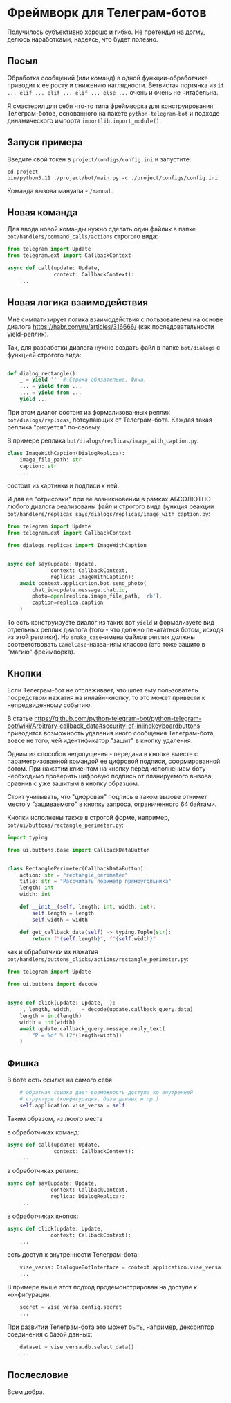 # Фреймворк для Телеграм-ботов

Получилось субъективно хорошо и гибко. Не претендуя на догму, делюсь наработками, надеясь, что будет полезно.

## Посыл

Обработка сообщений (или команд) в одной функции-обработчике приводит к ее росту и снижению наглядности. Ветвистая портянка из `if ... elif ... elif ... elif ... else ...` очень и очень не читабельна.

Я смастерил для себя что-то типа фреймворка для конструирования Телеграм-ботов, основанного на пакете `python-telegram-bot` и подходе динамического импорта `importlib.import_module()`.

## Запуск примера

Введите свой токен в `project/configs/config.ini` и запустите:

```shell
cd project
bin/python3.11 ./project/bot/main.py -c ./project/configs/config.ini
```

Команда вызова мануала - `/manual`.

## Новая команда

Для ввода новой команды нужно сделать один файлик в папке `bot/handlers/command_calls/actions` строгого вида:

```python
from telegram import Update
from telegram.ext import CallbackContext

async def call(update: Update,
               context: CallbackContext):
    ...
```

## Новая логика взаимодействия

Мне симпатизирует логика взаимодействия с пользователем на основе диалога <https://habr.com/ru/articles/316666/> (как последовательности yield-реплик).

Так, для разработки диалога нужно создать файл в папке `bot/dialogs` с функцией строгого вида:

```python

def dialog_rectangle():
    _ = yield ''  # Строка обязательна. Фича.
    ... = yield from ...
    ... = yield from ...
    yield ...

```

При этом диалог состоит из формализованных реплик `bot/dialogs/replicas`, потсупающих от Телеграм-бота. Каждая такая реплика "рисуется" по-своему.

В примере реплика `bot/dialogs/replicas/image_with_caption.py`:

```python
class ImageWithCaption(DialogReplica):
    image_file_path: str
    caption: str
    ...
```

состоит из картинки и подписи к ней.

И для ее "отрисовки" при ее возникновении в рамках АБСОЛЮТНО любого диалога реализованы файл и строгого вида функция реакции `bot/handlers/replicas_says/dialogs/replicas/image_with_caption.py`:

```python
from telegram import Update
from telegram.ext import CallbackContext

from dialogs.replicas import ImageWithCaption


async def say(update: Update,
              context: CallbackContext,
              replica: ImageWithCaption):
    await context.application.bot.send_photo(
        chat_id=update.message.chat.id,
        photo=open(replica.image_file_path, 'rb'),
        caption=replica.caption
    )
```

То есть конструируете диалог из таких вот `yield` и формализуете вид отдельных реплик диалога (того - что должно печататься ботом, исходя из этой реплики). Но `snake_case`-имена файлов реплик должны соответствовать `CamelCase`-названиям классов (это тоже зашито в "магию" фреймворка).

## Кнопки

Если Телеграм-бот не отслеживает, что шлет ему пользователь посредством нажатия на инлайн-кнопку, то это может привести к непредвиденному событию.

В статье <https://github.com/python-telegram-bot/python-telegram-bot/wiki/Arbitrary-callback_data#security-of-inlinekeyboardbuttons> приводится возможность удаления иного сообщения Телеграм-бота, вовсе не того, чей идентификатор "зашит" в кнопку удаления.

Одним из способов недопущения - передача в кнопке вместе с параметризованной командой ее цифровой подписи, сформированной ботом. При нажатии клиентом на кнопку перед исполнением боту необходимо проверить цифровую подпись от планируемого вызова, сравнив с уже зашитым в кнопку образцом.

Стоит учитывать, что "цифровая" подпись в таком вызове отнимет место у "зашиваемого" в кнопку запроса, ограниченного 64 байтами.

Кнопки исполнены также в строгой форме, например, `bot/ui/buttons/rectangle_perimeter.py`:

```python
import typing

from ui.buttons.base import CallbackDataButton


class RectanglePerimeter(CallbackDataButton):
    action: str = "rectangle_perimeter"
    title: str = "Рассчитать периметр прямоугольника"
    length: int
    width: int

    def __init__(self, length: int, width: int):
        self.length = length
        self.width = width

    def get_callback_data(self) -> typing.Tuple[str]:
        return f"{self.length}", f"{self.width}"
```

как и обработчики их нажатия `bot/handlers/buttons_clicks/actions/rectangle_perimeter.py`:

```python
from telegram import Update

from ui.buttons import decode


async def click(update: Update, _):
    _, length, width, _ = decode(update.callback_query.data)
    length = int(length)
    width = int(width)
    await update.callback_query.message.reply_text(
        "P = %d" % (2*(length+width))
    )
```

## Фишка

В боте есть ссылка на самого себя

```python
    # обратная ссылка дает возможность доступа ко внутренней
    # структуре (конфигурация, база данных и пр.)
    self.application.vise_versa = self
```

Таким образом, из люого места

в обработчиках команд:

```python
async def call(update: Update,
               context: CallbackContext):
    ...
```

в обработчиках реплик:

```python
async def say(update: Update,
              context: CallbackContext,
              replica: DialogReplica):
    ...
```

в обработчиках кнопок:

```python
async def click(update: Update,
              context: CallbackContext):
    ...
```

есть доступ к внутренности Телеграм-бота:

```python
    vise_versa: DialogueBotInterface = context.application.vise_versa
    ...
```

В примере выше этот подход продемонстрирован на доступе к конфигурации:

```python
    secret = vise_versa.config.secret
    ...
```

При развитии Телеграм-бота это может быть, например, дексриптор соединения с базой данных:

```python
    dataset = vise_versa.db.select_data()
    ...
```

## Послесловие

Всем добра.
